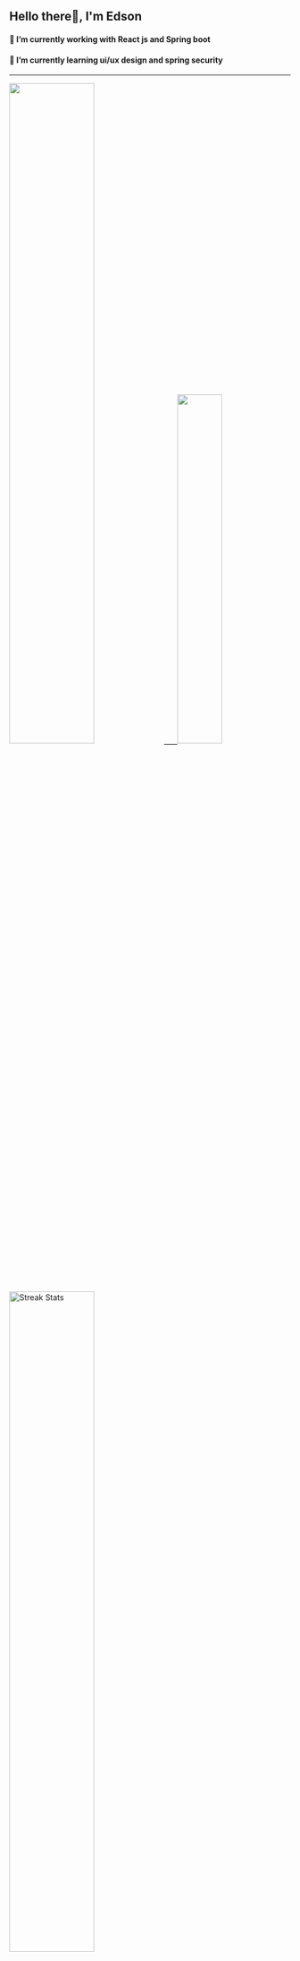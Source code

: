 
## Hello there👋, I'm Edson 

#### 🔭 I’m currently working with React js and Spring boot 
#### 🌱 I’m currently learning ui/ux design and spring security
---
    
  

 <p align="left">
  <a href="https://github.com/EdsonNhancale">
  <img width=55% src="https://github-readme-stats.vercel.app/api?username=EdsonNhancale&show_icons=true&theme=dracula&include_all_commits=true&count_private=true"/>&nbsp;&nbsp;&nbsp;&nbsp;&nbsp;
  <img  width=40% src="https://github-readme-stats.vercel.app/api/top-langs/?username=EdsonNhancale&layout=compact&langs_count=7&theme=dracula"/>
</p>

  <p align="left">
    <a href="https://github.com/EdsonNhancale"><img width=55% alt="Streak Stats" src="https://github-readme-streak-stats.herokuapp.com/?user=EdsonNhancale&theme=dracula"/></a>
   </p>

 
 <!--START_SECTION:waka-->

```txt
From: 16 November 2022 - To: 31 October 2024

Total Time: 1,164 hrs 22 mins

TypeScript        524 hrs 7 mins  ███████████▒░░░░░░░░░░░░░   45.01 %
JavaScript        461 hrs 53 mins ██████████░░░░░░░░░░░░░░░   39.67 %
JSON              68 hrs 49 mins  █▒░░░░░░░░░░░░░░░░░░░░░░░   05.91 %
Other             17 hrs 48 mins  ▒░░░░░░░░░░░░░░░░░░░░░░░░   01.53 %
Python            14 hrs 43 mins  ▒░░░░░░░░░░░░░░░░░░░░░░░░   01.26 %
```

<!--END_SECTION:waka-->

<div> 
  <a href="www.linkedin.com/in/edson-nhancale-7849781a6" target="_blank"><img src="https://img.shields.io/badge/-LinkedIn-%230077B5?style=for-the-badge&logo=linkedin&logoColor=white" target="_blank"></a> 

</div>

